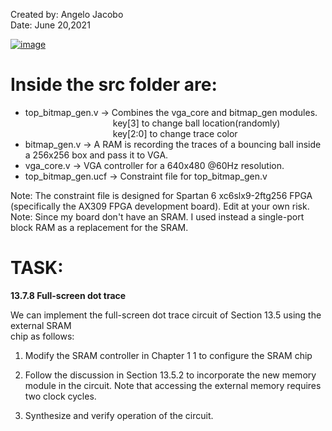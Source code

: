 Created by: Angelo Jacobo   
Date: June 20,2021  

[![image](https://user-images.githubusercontent.com/87559347/126280337-bcbac6f3-2b92-4163-9235-0170871a5811.png)](https://youtu.be/mBqZzBWOrJA)


# Inside the src folder are:  
* top_bitmap_gen.v -> Combines the vga_core and bitmap_gen modules.  
&emsp;&emsp;&emsp;&emsp;&emsp;&emsp;&emsp;&emsp;&emsp;&emsp;key[3] to change ball location(randomly)  
&emsp;&emsp;&emsp;&emsp;&emsp;&emsp;&emsp;&emsp;&emsp;&emsp;key[2:0] to change trace color  
* bitmap_gen.v -> A RAM is recording the traces of a bouncing ball inside a 256x256 box and pass it to VGA.  
* vga_core.v -> VGA controller for a 640x480 @60Hz resolution.  
* top_bitmap_gen.ucf -> Constraint file for top_bitmap_gen.v   
   
Note: The constraint file is designed for Spartan 6 xc6slx9-2ftg256 FPGA (specifically the AX309 FPGA development board). Edit at your own risk.  
Note: Since my board don't have an SRAM. I used instead a single-port block RAM as a replacement for the SRAM.   


# TASK:
**13.7.8 Full-screen dot trace**

We can implement the full-screen dot trace circuit of Section 13.5 using the external SRAM   
chip as follows:   

1. Modify the SRAM controller in Chapter 1 1 to configure the SRAM chip 

2. Follow the discussion in Section 13.5.2 to incorporate the new memory module in 
the circuit. Note that accessing the external memory requires two clock cycles. 

3. Synthesize and verify operation of the circuit. 

